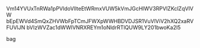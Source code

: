Vm14YVUxTnRWa1pPVldoVllteEtWRmxVUW5kVmJGcHlWV3RPVlZKclZqVlVW
bEpEWVd4SmQxZHVWbFpTCmJFWXpWWHBDVDJSR1VuVlViV2hXQ2xaRVFUVlJN
bVIzWVZac1dWWlVNRXREYm1oNldrRTlQUW9LY201bwoKa2l5

bag